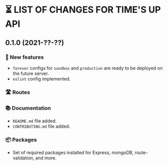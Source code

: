 # ⏳ LIST OF CHANGES FOR TIME'S UP API

## 0.1.0 (2021-??-??)

### 🚀 New features

* `forever` configs for `sandbox` and `production` are ready to be deployed on the future server.
* `eslint` config implemented.

### 🛣 Routes

### 📚 Documentation

* `README.md` file added.
* `CONTRIBUTING.md` file added.

### 📦 Packages

* Set of required packages installed for Express, mongoDB, route-validation, and more.